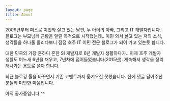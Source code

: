 ```yaml
---
layout: page
title: About
---
```


2009년부터 퍼스로 이민와 살고 있는 남편, 두 아이의 아빠, 그리고 IT 개발자입니다. 블로그는 부모님께 근황을 알릴 목적으로 시작했는데.. 이민 와서 살고 있는 저의 소식, 생각들을 하나둘 올리다보니 점점 호주 IT 이민 전문 블로그가 되어 가고 있는듯 합니다.  

대한 민국의 가장 흔하디 흔한 SI 개발자로 6년 개발자 생활하다가.. 이제 호주 개발자 생활도 어느새 6년을 채우고, 7년차에 접어들었습니다(2015년). 계속해서 생각을 정리해나가는 용도로 쓸까 합니다. 

최근 블로깅 툴을 바꾸면서 기존 코멘트까지 옮겨오진 못했습니다. 전에 댓글 달아주신 분들께 미안한 마음입니다. 

아직 공사중입니다 ^^